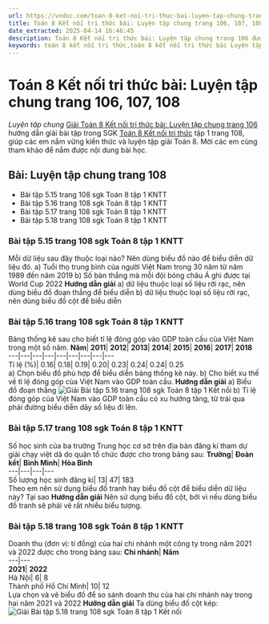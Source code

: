 ```yaml
---
url: https://vndoc.com/toan-8-ket-noi-tri-thuc-bai-luyen-tap-chung-trang-106-295261
title: Toán 8 Kết nối tri thức bài: Luyện tập chung trang 106, 107, 108 - Luyện tập chung - VnDoc.com
date_extracted: 2025-04-14 16:46:45
description: Toán 8 Kết nối tri thức bài: Luyện tập chung trang 106 được VnDoc biên soạn lời giải nhằm giúp các em nắm được nội dung bài Luyện tập chung, Toán 8 sách Kết nối tri thức. Mời các em tham khảo lời giải
keywords: toán 8 kết nối tri thức,toán 8 kết nối tri thức bài Luyện tập chung,toán 8 kết nối tri thức bài Luyện tập chung trang 106,toán lớp 8 kết nối tri thức,giải toán 8 kết nối tri thức,giải sgk toán 8 kết nối tri thức,sgk toán 8 kết nối tri thức với cuộc sống,sách giáo khoa toán 8 kết nối tri thức,toán 8 kết nối tri thức với cuộc sống,toán 8 Luyện tập chung trang 106,luyện tập chung lớp 8 trang 106
---
```


# Toán 8 Kết nối tri thức bài: Luyện tập chung trang 106, 107, 108
 _Luyện tập chung_
[Giải Toán 8 Kết nối tri thức bài: Luyện tập chung trang 106](<https://vndoc.com/toan-8-ket-noi-tri-thuc-bai-luyen-tap-chung-trang-106-295261>) hướng dẫn giải bài tập trong SGK [Toán 8 Kết nối tri thức](<https://vndoc.com/toan-8-ket-noi-tri-thuc>) tập 1 trang 108, giúp các em nắm vững kiến thức và luyện tập giải Toán 8. Mời các em cùng tham khảo để nắm được nội dung bài học.
## Bài: Luyện tập chung trang 108
  * Bài tập 5.15 trang 108 sgk Toán 8 tập 1 KNTT
  * Bài tập 5.16 trang 108 sgk Toán 8 tập 1 KNTT
  * Bài tập 5.17 trang 108 sgk Toán 8 tập 1 KNTT
  * Bài tập 5.18 trang 108 sgk Toán 8 tập 1 KNTT

### **Bài tập 5.15 trang 108 sgk Toán 8 tập 1 KNTT**
Mỗi dữ liệu sau đây thuộc loại nào? Nên dùng biểu đồ nào để biểu diễn dữ liệu đó.
a\) Tuổi thọ trung bình của người Việt Nam trong 30 năm từ năm 1989 đến năm 2019
b\) Số bàn thắng mà mỗi đội bóng châu Á ghi được tại World Cup 2022
**Hướng dẫn giải**
a\) dữ liệu thuộc loại số liệu rời rạc, nên dùng biểu đồ đoạn thẳng để biểu diễn
b\) dữ liệu thuộc loại số liệu rời rạc, nên dùng biểu đồ cột để biểu diễn
### **Bài tập 5.16 trang 108 sgk Toán 8 tập 1 KNTT**
Bảng thống kê sau cho biết tỉ lệ đóng góp vào GDP toàn cầu của Việt Nam trong một số năm.
**Năm**| **2011**| **2012**| **2013**| **2014**| **2015**| **2016**| **2017**| **2018**  
---|---|---|---|---|---|---|---|---  
Tỉ lệ \(%\)| 0.16| 0.18| 0.19| 0.20| 0.23| 0.24| 0.24| 0.25  
a\) Chọn biểu đồ phù hợp để biểu diễn bảng thống kê này.
b\) Cho biết xu thế về tỉ lệ đóng góp của Việt Nam vào GDP toàn cầu.
**Hướng dẫn giải**
a\) Biểu đồ đoạn thẳng
![Giải Bài tập 5.16 trang 108 sgk Toán 8 tập 1 Kết nối](https://i.vdoc.vn/data/image/2023/04/24/anh-5-1.png)
b\) Tỉ lệ đóng góp của Việt Nam vào GDP toàn cầu có xu hướng tăng, từ trái qua phải đường biểu diễn dãy số liệu đi lên.
### **Bài tập 5.17 trang 108 sgk Toán 8 tập 1 KNTT**
Số học sinh của ba trường Trung học cơ sở trên địa bàn đăng kí tham dự giải chạy việt dã do quận tổ chức được cho trong bảng sau:
**Trường**| **Đoàn kết**| **Bình Minh**| **Hòa Bình**  
---|---|---|---  
Số lượng học sinh đăng kí| 13| 47| 183  
Theo em nên sử dụng biểu đồ tranh hay biểu đồ cột để biểu diễn dữ liệu này? Tại sao
**Hướng dẫn giải**
Nên sử dụng biểu đồ cột, bởi vì nếu dùng biểu đồ tranh sẽ phải vẽ rất nhiều biểu tượng.
### **Bài tập 5.18 trang 108 sgk Toán 8 tập 1 KNTT**
Doanh thu \(đơn vị: tỉ đồng\) của hai chi nhánh một công ty trong năm 2021 và 2022 được cho trong bảng sau:
**Chi nhánh**| **Năm**  
---|---  
**2021**| **2022**  
Hà Nội| 6| 8  
Thành phố Hồ Chí Minh| 10| 12  
Lựa chọn và vẽ biểu đồ để so sánh doanh thu của hai chi nhánh này trong hai năm 2021 và 2022
**Hướng dẫn giải**
Ta dùng biểu đồ cột kép:
![Giải Bài tập 5.18 trang 108 sgk Toán 8 tập 1 Kết nối](https://i.vdoc.vn/data/image/2023/04/24/anh-5-2.png)
